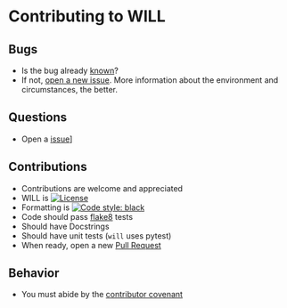 # Contributing to WILL

## Bugs
- Is the bug already [known](https://github.com/josephwkania/will/issues)? 
- If not, [open a new issue](https://github.com/josephwkania/will/issues/new). More information about the environment and circumstances, the better.

## Questions
- Open a [issue](https://github.com/josephwkania/will/issues/new)]

## Contributions
- Contributions are welcome and appreciated
- WILL is [![License](https://img.shields.io/badge/License-BSD_3--Clause-blue.svg)](https://opensource.org/licenses/BSD-3-Clause)
- Formatting is <a href="https://github.com/psf/black"><img alt="Code style: black" src="https://img.shields.io/badge/code%20style-black-000000.svg"></a>
- Code should pass [flake8](https://flake8.pycqa.org/en/latest/) tests
- Should have Docstrings
- Should have unit tests (`will` uses pytest)
- When ready, open a new [Pull Request](https://github.com/josephwkania/will/pulls)

## Behavior
- You must abide by the [contributor covenant](https://www.contributor-covenant.org/version/1/4/code-of-conduct/)